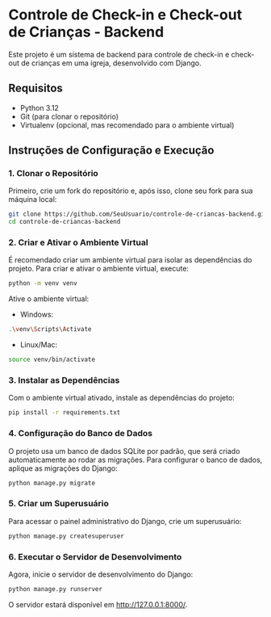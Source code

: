 # Controle de Check-in e Check-out de Crianças - Backend

Este projeto é um sistema de backend para controle de check-in e check-out de crianças em uma igreja, desenvolvido com Django.

## Requisitos

- Python 3.12
- Git (para clonar o repositório)
- Virtualenv (opcional, mas recomendado para o ambiente virtual)

## Instruções de Configuração e Execução

### 1. Clonar o Repositório

Primeiro, crie um fork do repositório e, após isso, clone seu fork para sua máquina local:

```bash
git clone https://github.com/SeuUsuario/controle-de-criancas-backend.git
cd controle-de-criancas-backend
```
### 2. Criar e Ativar o Ambiente Virtual
É recomendado criar um ambiente virtual para isolar as dependências do projeto. Para criar e ativar o ambiente virtual, execute:

```bash
python -m venv venv
```
Ative o ambiente virtual:

* Windows:
```bash
.\venv\Scripts\Activate
```

* Linux/Mac:
```bash
source venv/bin/activate
```

### 3. Instalar as Dependências
Com o ambiente virtual ativado, instale as dependências do projeto:
```bash
pip install -r requirements.txt
```

### 4. Configuração do Banco de Dados
O projeto usa um banco de dados SQLite por padrão, que será criado automaticamente ao rodar as migrações. Para configurar o banco de dados, aplique as migrações do Django:
```bash
python manage.py migrate
```

### 5. Criar um Superusuário
Para acessar o painel administrativo do Django, crie um superusuário:
```bash
python manage.py createsuperuser
```

### 6. Executar o Servidor de Desenvolvimento
Agora, inicie o servidor de desenvolvimento do Django:
```bash
python manage.py runserver
```

O servidor estará disponível em http://127.0.0.1:8000/.
